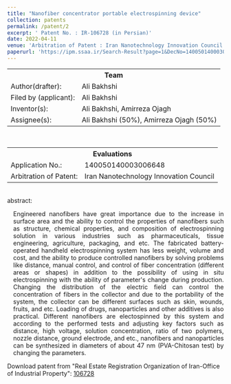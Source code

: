 ```yaml
---
title: "Nanofiber concentrator portable electrospinning device"
collection: patents
permalink: /patent/2
excerpt: ' Patent No. : IR-106728 (in Persian)'
date: 2022-04-11
venue: 'Arbitration of Patent : Iran Nanotechnology Innovation Council'
paperurl: 'https://ipm.ssaa.ir/Search-Result?page=1&DecNo=140050140003006648&RN=106728'
---
```

 <table>
  <tr>
    <th colspan="2">Team</th>
  </tr>
  <tr>
    <td>Author(drafter):</td>
    <td>Ali Bakhshi</td>
  </tr>
  <tr>
    <td>Filed by (applicant):</td>
    <td>Ali Bakhshi</td>
  </tr>
  <tr>
    <td>Inventor(s):</td>
    <td>Ali Bakhshi, Amirreza Ojagh</td>
  </tr>
  <tr>
    <td>Assignee(s):</td>
    <td>Ali Bakhshi (50%), Amirreza Ojagh (50%)</td>
  </tr>
</table>
<br>
 <table>
  <tr>
    <th colspan="2">Evaluations</th>
  </tr>
  <tr>
    <td>Application No.:</td>
    <td>140050140003006648</td>
  </tr>
  <tr>
    <td>Arbitration of Patent:</td>
    <td>Iran Nanotechnology Innovation Council</td>
  </tr>
</table>
<br>
abstract:<br>
<p align="justify" style="padding-left: 1em">Engineered nanofibers have great importance due to the increase in surface area and the ability to control the properties of nanofibers such as structure, 
chemical properties, and composition of electrospinning solution in various industries such as pharmaceuticals, tissue engineering, agriculture, packaging, 
and etc. The fabricated battery-operated handheld electrospinning system has less weight, volume and cost, and the ability to produce controlled nanofibers 
by solving problems like distance, manual control, and control of fiber concentration (different areas or shapes) in addition to the possibility of using in
situ electrospinning with the ability of parameter's change during production. Changing the distribution of the electric field can control the concentration
of fibers in the collector and due to the portability of the system, the collector can be different surfaces such as skin, wounds, fruits, and etc. Loading 
of drugs, nanoparticles and other additives is also practical. Different nanofibers are electospinned by this system and according to the performed tests and 
adjusting key factors such as distance, high voltage, solution concentration, ratio of two polymers, nozzle distance, ground electrode, and etc., nanofibers 
and nanoparticles can be synthesized in diameters of about 47 nm (PVA-Chitosan test) by changing the parameters.<p>

Download patent from "Real Estate Registration Organization of Iran-Office of Industrial Property": <a href="https://ipm.ssaa.ir/Search-Result?page=1&DecNo=140050140003006648&RN=106728">106728</a>

